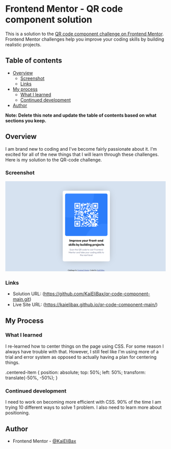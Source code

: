 # Frontend Mentor - QR code component solution

This is a solution to the [QR code component challenge on Frontend Mentor](https://www.frontendmentor.io/challenges/qr-code-component-iux_sIO_H). Frontend Mentor challenges help you improve your coding skills by building realistic projects.

## Table of contents

- [Overview](#overview)
  - [Screenshot](#screenshot)
  - [Links](#links)
- [My process](#my-process)
  - [What I learned](#what-i-learned)
  - [Continued development](#continued-development)
- [Author](#author)

**Note: Delete this note and update the table of contents based on what sections you keep.**

## Overview

I am brand new to coding and I've become fairly passionate about it. I'm excited for all of the new things that I will learn through these challenges. Here is my solution to the QR-code challenge.

### Screenshot

![](images/Solution%20Image.png)


### Links

- Solution URL: (https://github.com/KaiEliBax/qr-code-component-main.git)
- Live Site URL: (https://kaielibax.github.io/qr-code-component-main/)

## My Process

### What I learned

I re-learned how to center things on the page using CSS. For some reason I always have trouble with that. However, I still feel like I'm using more of a trial and error system as opposed to actually having a plan for centering things.

.centered-item {
  position: absolute;
  top: 50%;
  left: 50%;
  transform: translate(-50%, -50%);
}


### Continued development

I need to work on becoming more efficient with CSS. 90% of the time I am trying 10 different ways to solve 1 problem. I also need to learn more about positioning.

## Author

- Frontend Mentor - [@KaiEliBax](https://www.frontendmentor.io/profile/KaiEliBax)
